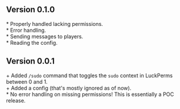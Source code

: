 Version 0.1.0
-------------

\* Properly handled lacking permissions.  
\* Error handling.  
\* Sending messages to players.  
\* Reading the config.  


Version 0.0.1
-------------

\+ Added `/sudo` command that toggles the `sudo` context in LuckPerms between 0 and 1.  
\+ Added a config (that's mostly ignored as of now).  
\* No error handling on missing permissions! This is essentially a POC release.  
